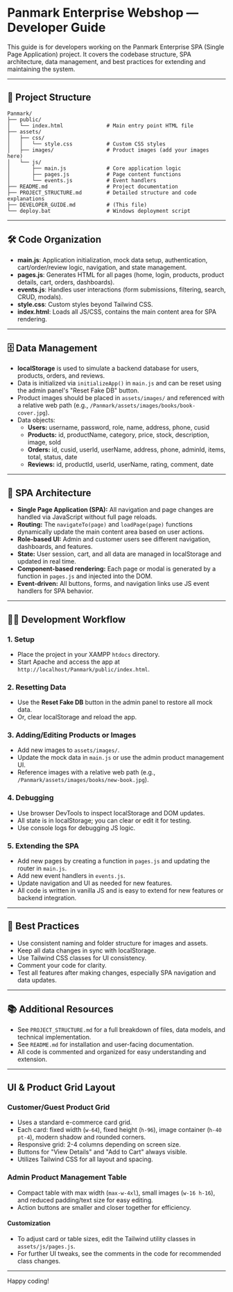 # Panmark Enterprise Webshop — Developer Guide

This guide is for developers working on the Panmark Enterprise SPA (Single Page Application) project. It covers the codebase structure, SPA architecture, data management, and best practices for extending and maintaining the system.

---

## 📁 Project Structure

```
Panmark/
├── public/
│   └── index.html              # Main entry point HTML file
├── assets/
│   ├── css/
│   │   └── style.css           # Custom CSS styles
│   ├── images/                 # Product images (add your images here)
│   └── js/
│       ├── main.js             # Core application logic
│       ├── pages.js            # Page content functions
│       └── events.js           # Event handlers
├── README.md                   # Project documentation
├── PROJECT_STRUCTURE.md        # Detailed structure and code explanations
├── DEVELOPER_GUIDE.md          # (This file)
└── deploy.bat                  # Windows deployment script
```

---

## 🛠️ Code Organization

- **main.js**: Application initialization, mock data setup, authentication, cart/order/review logic, navigation, and state management.
- **pages.js**: Generates HTML for all pages (home, login, products, product details, cart, orders, dashboards).
- **events.js**: Handles user interactions (form submissions, filtering, search, CRUD, modals).
- **style.css**: Custom styles beyond Tailwind CSS.
- **index.html**: Loads all JS/CSS, contains the main content area for SPA rendering.

---

## 🗄️ Data Management

- **localStorage** is used to simulate a backend database for users, products, orders, and reviews.
- Data is initialized via `initializeApp()` in `main.js` and can be reset using the admin panel's "Reset Fake DB" button.
- Product images should be placed in `assets/images/` and referenced with a relative web path (e.g., `/Panmark/assets/images/books/book-cover.jpg`).
- Data objects:
  - **Users:** username, password, role, name, address, phone, cusid
  - **Products:** id, productName, category, price, stock, description, image, sold
  - **Orders:** id, cusid, userId, userName, address, phone, adminId, items, total, status, date
  - **Reviews:** id, productId, userId, userName, rating, comment, date

---

## 🧩 SPA Architecture

- **Single Page Application (SPA):** All navigation and page changes are handled via JavaScript without full page reloads.
- **Routing:** The `navigateTo(page)` and `loadPage(page)` functions dynamically update the main content area based on user actions.
- **Role-based UI:** Admin and customer users see different navigation, dashboards, and features.
- **State:** User session, cart, and all data are managed in localStorage and updated in real time.
- **Component-based rendering:** Each page or modal is generated by a function in `pages.js` and injected into the DOM.
- **Event-driven:** All buttons, forms, and navigation links use JS event handlers for SPA behavior.

---

## 🧑‍💻 Development Workflow

### 1. **Setup**
- Place the project in your XAMPP `htdocs` directory.
- Start Apache and access the app at `http://localhost/Panmark/public/index.html`.

### 2. **Resetting Data**
- Use the **Reset Fake DB** button in the admin panel to restore all mock data.
- Or, clear localStorage and reload the app.

### 3. **Adding/Editing Products or Images**
- Add new images to `assets/images/`.
- Update the mock data in `main.js` or use the admin product management UI.
- Reference images with a relative web path (e.g., `/Panmark/assets/images/books/new-book.jpg`).

### 4. **Debugging**
- Use browser DevTools to inspect localStorage and DOM updates.
- All state is in localStorage; you can clear or edit it for testing.
- Use console logs for debugging JS logic.

### 5. **Extending the SPA**
- Add new pages by creating a function in `pages.js` and updating the router in `main.js`.
- Add new event handlers in `events.js`.
- Update navigation and UI as needed for new features.
- All code is written in vanilla JS and is easy to extend for new features or backend integration.

---

## 📝 Best Practices
- Use consistent naming and folder structure for images and assets.
- Keep all data changes in sync with localStorage.
- Use Tailwind CSS classes for UI consistency.
- Comment your code for clarity.
- Test all features after making changes, especially SPA navigation and data updates.

---

## 📚 Additional Resources
- See `PROJECT_STRUCTURE.md` for a full breakdown of files, data models, and technical implementation.
- See `README.md` for installation and user-facing documentation.
- All code is commented and organized for easy understanding and extension.

---

## UI & Product Grid Layout

### Customer/Guest Product Grid
- Uses a standard e-commerce card grid.
- Each card: fixed width (`w-64`), fixed height (`h-96`), image container (`h-40 pt-4`), modern shadow and rounded corners.
- Responsive grid: 2-4 columns depending on screen size.
- Buttons for "View Details" and "Add to Cart" always visible.
- Utilizes Tailwind CSS for all layout and spacing.

### Admin Product Management Table
- Compact table with max width (`max-w-4xl`), small images (`w-16 h-16`), and reduced padding/text size for easy editing.
- Action buttons are smaller and closer together for efficiency.

#### Customization
- To adjust card or table sizes, edit the Tailwind utility classes in `assets/js/pages.js`.
- For further UI tweaks, see the comments in the code for recommended class changes.

---

Happy coding! 